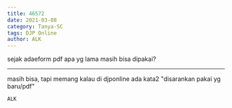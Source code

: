 ```yaml
---
title: 46572
date: 2021-03-08
category: Tanya-SC
tags: DJP Online
author: ALK
---
```


sejak adaeform pdf apa yg lama masih bisa dipakai?

---

masih bisa, tapi memang kalau di djponline ada kata2 "disarankan pakai yg baru/pdf"

`ALK`
